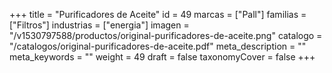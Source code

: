 +++
title = "Purificadores de Aceite"
id = 49
marcas = ["Pall"]
familias = ["Filtros"]
industrias = ["energia"]
imagen = "/v1530797588/productos/original-purificadores-de-aceite.png"
catalogo = "/catalogos/original-purificadores-de-aceite.pdf"
meta_description = ""
meta_keywords = ""
weight = 49
draft = false
taxonomyCover = false
+++
